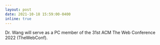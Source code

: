 ```yaml
---
layout: post
date: 2021-10-18 15:59:00-0400
inline: true
---
```


Dr. Wang will serve as a PC member of the 31st ACM The Web Conference 2022 (TheWebConf). 
